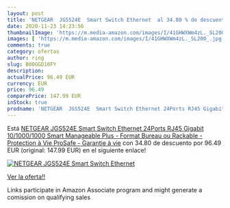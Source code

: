 ```yaml
---
layout: post
title: 'NETGEAR  JGS524E  Smart Switch Ethernet  al 34.80 % de descuento'
date: 2020-11-23 14:23:56
thumbnailImage: 'https://m.media-amazon.com/images/I/41GHWXWm4zL._SL200_.jpg'
images: [ 'https://m.media-amazon.com/images/I/41GHWXWm4zL._SL200_.jpg' ]
comments: true
category: ofertas
author: ring
slug: B00GGD10FY
description:
actualPrice: 96.49 EUR
currency: EUR
price: 96.49
comparePrice: 147.99 EUR
inStock: true
prodname: 'NETGEAR  JGS524E  Smart Switch Ethernet 24Ports RJ45 Gigabit  10/1000/1000   Smart Manageable  Plus  - Format Bureau ou Rackable - Protection à Vie  ProSafe - Garantie à vie'
---
```


Está [NETGEAR  JGS524E  Smart Switch Ethernet 24Ports RJ45 Gigabit  10/1000/1000   Smart Manageable  Plus  - Format Bureau ou Rackable - Protection à Vie  ProSafe - Garantie à vie](https://www.amazon.fr/dp/B00GGD10FY/?tag=tolees0d-21) con 34.80 de descuento por 96.49 EUR (original: 147.99 EUR) en el siguiente enlace!

[![NETGEAR  JGS524E  Smart Switch Ethernet ](https://m.media-amazon.com/images/I/41GHWXWm4zL._SL200_.jpg)](https://www.amazon.fr/dp/B00GGD10FY/?tag=tolees0d-21)

[Ver la oferta!!](https://www.amazon.fr/dp/B00GGD10FY/?tag=tolees0d-21)

Links participate in Amazon Associate program and might generate a comission on qualifying sales



